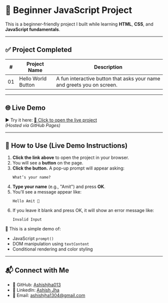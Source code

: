 # 🚀 Beginner JavaScript Project

This is a beginner-friendly project I built while learning **HTML**, **CSS**, and **JavaScript fundamentals**.

---

## ✅ Project Completed

| #   | Project Name        | Description                                                         |
|-----|---------------------|---------------------------------------------------------------------|
| 01  | Hello World Button  | A fun interactive button that asks your name and greets you on screen.

---

## 🌐 Live Demo

▶️ Try it here: [🔗 Click to open the live project](https://ashishjha013.github.io/beginner-js-project/)  
*(Hosted via GitHub Pages)*

---

## 🧪 How to Use (Live Demo Instructions)

1. **Click the link above** to open the project in your browser.
2. You will see a **button** on the page.
3. **Click the button.** A pop-up prompt will appear asking:
   ```
   What’s your name?
   ```
4. **Type your name** (e.g., "Amit") and press **OK**.
5. You'll see a message appear like:
   ```
   Hello Amit 👋
   ```
6. If you leave it blank and press OK, it will show an error message like:
   ```
   Invalid Input
   ```

🧠 This is a simple demo of:
- JavaScript `prompt()`
- DOM manipulation using `textContent`
- Conditional rendering and color styling
---
## 📬 Connect with Me

- 🔗 GitHub: [Ashishjha013](https://github.com/Ashishjha013)
- 💼 LinkedIn: [Ashish Jha](https://www.linkedin.com/in/ashishjha13/)
- 📧 Email: [ashishjha1304@gmail.com](mailto:ashishjha1304@gmail.com)

